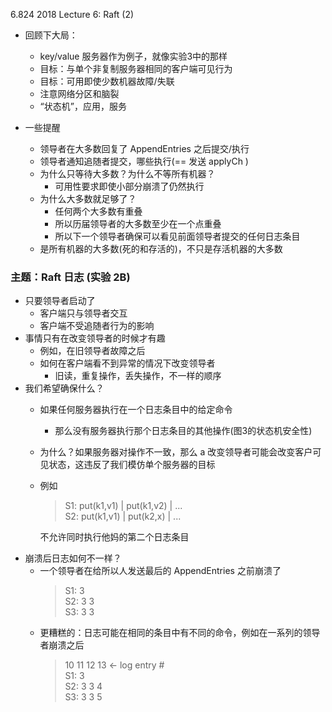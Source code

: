 6.824 2018 Lecture 6: Raft (2)

* 回顾下大局：
    * key/value 服务器作为例子，就像实验3中的那样
    * 目标：与单个非复制服务器相同的客户端可见行为
    * 目标：可用即使少数机器故障/失联
    * 注意网络分区和脑裂
    * “状态机”，应用，服务

* 一些提醒
    * 领导者在大多数回复了 AppendEntries 之后提交/执行
    * 领导者通知追随者提交，哪些执行(== 发送 applyCh )
    * 为什么只等待大多数？为什么不等所有机器？
        * 可用性要求即使小部分崩溃了仍然执行
    * 为什么大多数就足够了？
        * 任何两个大多数有重叠
        * 所以历届领导者的大多数至少在一个点重叠
        * 所以下一个领导者确保可以看见前面领导者提交的任何日志条目
    * 是所有机器的大多数(死的和存活的)，不只是存活机器的大多数

### 主题：Raft 日志 (实验 2B)
* 只要领导者启动了
    * 客户端只与领导者交互
    * 客户端不受追随者行为的影响
* 事情只有在改变领导者的时候才有趣
    * 例如，在旧领导者故障之后
    * 如何在客户端看不到异常的情况下改变领导者
        * 旧读，重复操作，丢失操作，不一样的顺序
* 我们希望确保什么？
    * 如果任何服务器执行在一个日志条目中的给定命令
        * 那么没有服务器执行那个日志条目的其他操作(图3的状态机安全性)
    * 为什么？如果服务器对操作不一致，那么 a 改变领导者可能会改变客户可见状态，这违反了我们模仿单个服务器的目标
    * 例如
        >   S1: put(k1,v1) | put(k1,v2) | ...   
            S2: put(k1,v1) | put(k2,x)  | ...
            
        不允许同时执行他妈的第二个日志条目
* 崩溃后日志如何不一样？
    * 一个领导者在给所以人发送最后的 AppendEntries 之前崩溃了
        > S1: 3     
          S2: 3 3   
          S3: 3 3   
    * 更糟糕的：日志可能在相同的条目中有不同的命令，例如在一系列的领导者崩溃之后
         >  10 11 12 13  <- log entry #    
             S1:  3     
             S2:  3  3  4   
             S3:  3  3  5
